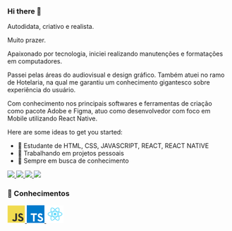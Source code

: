 ### Hi there 👋

Autodidata, criativo e realista. 

Muito prazer. 

Apaixonado por tecnologia, iniciei realizando manutenções e formatações em computadores. 

Passei pelas áreas do audiovisual e design gráfico. 
Também atuei no ramo de Hotelaria, na qual me garantiu um conhecimento gigantesco sobre experiência do usuário. 

Com conhecimento nos principais softwares e ferramentas de criação como pacote Adobe e Figma, atuo como desenvolvedor com foco em Mobile utilizando React Native.

Here are some ideas to get you started:


- 🌱 Estudante de HTML, CSS, JAVASCRIPT, REACT, REACT NATIVE
- 🔭 Trabalhando em projetos pessoais
- 🧠 Sempre em busca de conhecimento

<a href="https://www.linkedin.com/in/<ovictorfonseca>" alt="linkedin" target="_blank">

<img src="https://img.shields.io/badge/LinkedIn-%230077B5.svg?&style=flat-square&logo=linkedin&logoColor=white">

</a>

<a href="https://github.com/<ofonsecavictor>" alt="github" target="_blank">

<img src="https://img.shields.io/badge/GitHub-000000?&style=flat-square&logo=GitHub&logoColor=white">

</a>

<a href="https://wa.me/<+5512982770919>" alt="WhatsApp" target="_blank">

<img src="https://img.shields.io/badge/-WhatsApp-25d366?style=flat-square&labelColor=25d366&logo=whatsapp&logoColor=white&link=https://wa.me/<SEUNUMERO>"/>

</a>

<a href="mailto:<contatovictorfonseca@gmail.com>" alt="gmail" target="_blank">

<img src="https://img.shields.io/badge/-Gmail-FF0000?style=flat-square&labelColor=FF0000&logo=gmail&logoColor=white&link=mailto:<SEUEMAIL>" />

</a>

### 🧠 Conhecimentos 
<a href="https://developer.mozilla.org/en-US/docs/Web/JavaScript" target="_blank"> 
<img src="https://raw.githubusercontent.com/devicons/devicon/master/icons/javascript/javascript-original.svg" alt="javascript" width="40" height="40"/> 
</a>

<a href="https://developer.mozilla.org/en-US/docs/Web/JavaScript" target="_blank"> 
<img src="https://raw.githubusercontent.com/github/explore/80688e429a7d4ef2fca1e82350fe8e3517d3494d/topics/typescript/typescript.png" alt="javascript" width="40" height="40"/> 
</a>

<a href="https://developer.mozilla.org/en-US/docs/Web/JavaScript" target="_blank"> 
<img src="https://raw.githubusercontent.com/github/explore/80688e429a7d4ef2fca1e82350fe8e3517d3494d/topics/react/react.png" alt="javascript" width="40" height="40"/> 
</a>







